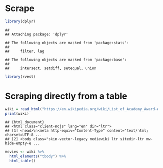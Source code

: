 Scrape
================

``` r
library(dplyr)
```

    ## 
    ## Attaching package: 'dplyr'

    ## The following objects are masked from 'package:stats':
    ## 
    ##     filter, lag

    ## The following objects are masked from 'package:base':
    ## 
    ##     intersect, setdiff, setequal, union

``` r
library(rvest)
```

# Scraping directly from a table

``` r
wiki = read_html("https://en.wikipedia.org/wiki/List_of_Academy_Award-winning_films")
print(wiki)
```

    ## {html_document}
    ## <html class="client-nojs" lang="en" dir="ltr">
    ## [1] <head>\n<meta http-equiv="Content-Type" content="text/html; charset=UTF-8 ...
    ## [2] <body class="skin-vector-legacy mediawiki ltr sitedir-ltr mw-hide-empty-e ...

``` r
movies <- wiki %>%
  html_elements("tbody") %>%
  html_table()
```
